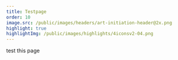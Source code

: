 ```yaml
---
title: Testpage
order: 10
image.src: /public/images/headers/art-initiation-header@2x.png
highlight: true
highlightImg: /public/images/highlights/4iconsv2-04.png
---
```

t﻿est this page